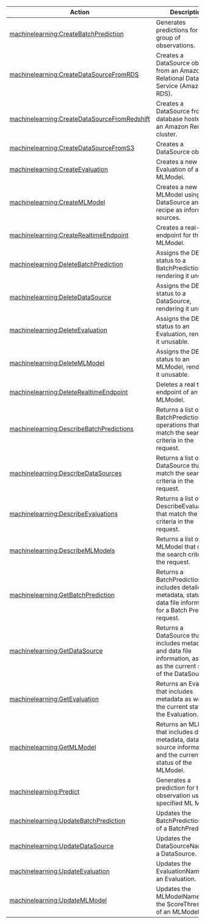 | Action | Description | Resource | Condition |
| --- | --- | --- | --- |
| [machinelearning:CreateBatchPrediction](http://docs.aws.amazon.com/machine-learning/latest/APIReference/API_CreateBatchPrediction.html) | Generates predictions for a group of observations. | * | - |
| [machinelearning:CreateDataSourceFromRDS](http://docs.aws.amazon.com/machine-learning/latest/APIReference/API_CreateDataSourceFromRDS.html) | Creates a DataSource object from an Amazon Relational Database Service (Amazon RDS). | * | - |
| [machinelearning:CreateDataSourceFromRedshift](http://docs.aws.amazon.com/machine-learning/latest/APIReference/API_CreateDataSourceFromRedshift.html) | Creates a DataSource from a database hosted on an Amazon Redshift cluster. | * | - |
| [machinelearning:CreateDataSourceFromS3](http://docs.aws.amazon.com/machine-learning/latest/APIReference/API_CreateDataSourceFromS3.html) | Creates a DataSource object. | * | - |
| [machinelearning:CreateEvaluation](http://docs.aws.amazon.com/machine-learning/latest/APIReference/API_CreateEvaluation.html) | Creates a new Evaluation of an MLModel. | * | - |
| [machinelearning:CreateMLModel](http://docs.aws.amazon.com/machine-learning/latest/APIReference/API_CreateMLModel.html) | Creates a new MLModel using the DataSource and the recipe as information sources. | * | - |
| [machinelearning:CreateRealtimeEndpoint](http://docs.aws.amazon.com/machine-learning/latest/APIReference/API_CreateRealtimeEndpoint.html) | Creates a real-time endpoint for the MLModel. | arn:aws:machinelearning:$region:$account-id:mlmodel/$mlmodel-id | - |
| [machinelearning:DeleteBatchPrediction](http://docs.aws.amazon.com/machine-learning/latest/APIReference/API_DeleteBatchPrediction.html) | Assigns the DELETED status to a BatchPrediction, rendering it unusable. | arn:aws:machinelearning:$region:$account-id:batchprediction/$batchprediction-id | - |
| [machinelearning:DeleteDataSource](http://docs.aws.amazon.com/machine-learning/latest/APIReference/API_DeleteDataSource.html) | Assigns the DELETED status to a DataSource, rendering it unusable. | arn:aws:machinelearning:$region:$account-id:datasource/$datasource-id | - |
| [machinelearning:DeleteEvaluation](http://docs.aws.amazon.com/machine-learning/latest/APIReference/API_DeleteEvaluation.html) | Assigns the DELETED status to an Evaluation, rendering it unusable. | arn:aws:machinelearning:$region:$account-id:evaluation/$evaluation-id | - |
| [machinelearning:DeleteMLModel](http://docs.aws.amazon.com/machine-learning/latest/APIReference/API_DeleteMLModel.html) | Assigns the DELETED status to an MLModel, rendering it unusable. | arn:aws:machinelearning:$region:$account-id:mlmodel/$mlmodel-id | - |
| [machinelearning:DeleteRealtimeEndpoint](http://docs.aws.amazon.com/machine-learning/latest/APIReference/API_DeleteRealtimeEndpoint.html) | Deletes a real time endpoint of an MLModel. | arn:aws:machinelearning:$region:$account-id:mlmodel/$mlmodel-id | - |
| [machinelearning:DescribeBatchPredictions](http://docs.aws.amazon.com/machine-learning/latest/APIReference/API_DescribeBatchPredictions.html) | Returns a list of BatchPrediction operations that match the search criteria in the request. | * | - |
| [machinelearning:DescribeDataSources](http://docs.aws.amazon.com/machine-learning/latest/APIReference/API_DescribeDataSources.html) | Returns a list of DataSource that match the search criteria in the request. | * | - |
| [machinelearning:DescribeEvaluations](http://docs.aws.amazon.com/machine-learning/latest/APIReference/API_DescribeEvaluations.html) | Returns a list of DescribeEvaluations that match the search criteria in the request. | * | - |
| [machinelearning:DescribeMLModels](http://docs.aws.amazon.com/machine-learning/latest/APIReference/API_DescribeMLModels.html) | Returns a list of MLModel that match the search criteria in the request. | * | - |
| [machinelearning:GetBatchPrediction](http://docs.aws.amazon.com/machine-learning/latest/APIReference/API_GetBatchPrediction.html) | Returns a BatchPrediction that includes detailed metadata, status, and data file information for a Batch Prediction request. | arn:aws:machinelearning:$region:$account-id:batchprediction/$batchprediction-id | - |
| [machinelearning:GetDataSource](http://docs.aws.amazon.com/machine-learning/latest/APIReference/API_GetDataSource.html) | Returns a DataSource that includes metadata and data file information, as well as the current status of the DataSource. | arn:aws:machinelearning:$region:$account-id:datasource/$datasource-id | - |
| [machinelearning:GetEvaluation](http://docs.aws.amazon.com/machine-learning/latest/APIReference/API_GetEvaluation.html) | Returns an Evaluation that includes metadata as well as the current status of the Evaluation. | arn:aws:machinelearning:$region:$account-id:evaluation/$evaluation-id | - |
| [machinelearning:GetMLModel](http://docs.aws.amazon.com/machine-learning/latest/APIReference/API_GetMLModel.html) | Returns an MLModel that includes detailed metadata, data source information, and the current status of the MLModel. | arn:aws:machinelearning:$region:$account-id:mlmodel/$mlmodel-id | - |
| [machinelearning:Predict](http://docs.aws.amazon.com/machine-learning/latest/APIReference/API_Predict.html) | Generates a prediction for the observation using the specified ML Model. | arn:aws:machinelearning:$region:$account-id:mlmodel/$mlmodel-id | - |
| [machinelearning:UpdateBatchPrediction](http://docs.aws.amazon.com/machine-learning/latest/APIReference/API_UpdateBatchPrediction.html) | Updates the BatchPredictionName of a BatchPrediction. | arn:aws:machinelearning:$region:$account-id:batchprediction/$batchprediction-id | - |
| [machinelearning:UpdateDataSource](http://docs.aws.amazon.com/machine-learning/latest/APIReference/API_UpdateDataSource.html) | Updates the DataSourceName of a DataSource. | arn:aws:machinelearning:$region:$account-id:datasource/$datasource-id | - |
| [machinelearning:UpdateEvaluation](http://docs.aws.amazon.com/machine-learning/latest/APIReference/API_UpdateEvaluation.html) | Updates the EvaluationName of an Evaluation. | arn:aws:machinelearning:$region:$account-id:evaluation/$evaluation-id | - |
| [machinelearning:UpdateMLModel](http://docs.aws.amazon.com/machine-learning/latest/APIReference/API_UpdateMLModel.html) | Updates the MLModelName and the ScoreThreshold of an MLModel. | arn:aws:machinelearning:$region:$account-id:mlmodel/$mlmodel-id | - |
